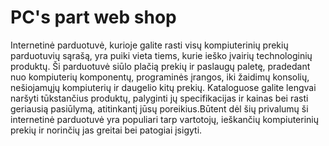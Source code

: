# PC's part web shop
Internetinė parduotuvė, kurioje galite rasti visų kompiuterinių prekių parduotuvių sąrašą, yra puiki vieta tiems, 
kurie ieško įvairių technologinių produktų. Ši parduotuvė siūlo plačią prekių ir paslaugų paletę, pradedant nuo kompiuterių komponentų, programinės įrangos, iki žaidimų konsolių, nešiojamųjų kompiuterių ir daugelio kitų prekių. 
Kataloguose galite lengvai naršyti tūkstančius produktų, palyginti jų specifikacijas ir kainas bei rasti geriausią pasiūlymą, 
atitinkantį jūsų poreikius.Būtent dėl šių privalumų ši internetinė parduotuvė yra populiari tarp vartotojų, ieškančių kompiuterinių prekių ir norinčių jas greitai bei patogiai įsigyti.
